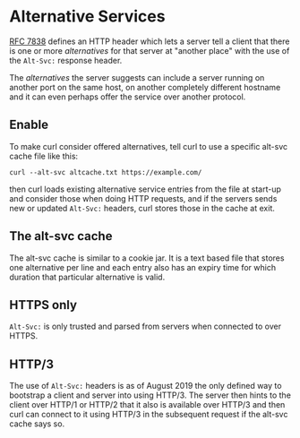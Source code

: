# Alternative Services

[RFC 7838](https://www.rfc-editor.org/rfc/rfc7838.txt) defines an HTTP header
which lets a server tell a client that there is one or more *alternatives* for
that server at "another place" with the use of the `Alt-Svc:` response header.

The *alternatives* the server suggests can include a server running on another
port on the same host, on another completely different hostname and it can
even perhaps offer the service over another protocol.

## Enable

To make curl consider offered alternatives, tell curl to use a specific
alt-svc cache file like this:

    curl --alt-svc altcache.txt https://example.com/

then curl loads existing alternative service entries from the file at start-up
and consider those when doing HTTP requests, and if the servers sends new or
updated `Alt-Svc:` headers, curl stores those in the cache at exit.

## The alt-svc cache

The alt-svc cache is similar to a cookie jar. It is a text based file that
stores one alternative per line and each entry also has an expiry time for
which duration that particular alternative is valid.

## HTTPS only

`Alt-Svc:` is only trusted and parsed from servers when connected to over
HTTPS.

## HTTP/3

The use of `Alt-Svc:` headers is as of August 2019 the only defined way to
bootstrap a client and server into using HTTP/3. The server then hints to the
client over HTTP/1 or HTTP/2 that it also is available over HTTP/3 and then
curl can connect to it using HTTP/3 in the subsequent request if the alt-svc
cache says so.
